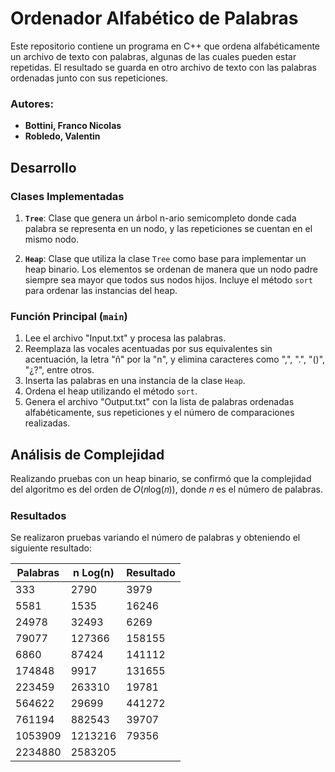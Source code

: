# Ordenador Alfabético de Palabras

Este repositorio contiene un programa en C++ que ordena alfabéticamente un archivo de texto con palabras, algunas de las cuales pueden estar repetidas. El resultado se guarda en otro archivo de texto con las palabras ordenadas junto con sus repeticiones.

### Autores:
- **Bottini, Franco Nicolas**
- **Robledo, Valentin**

## Desarrollo

### Clases Implementadas

1. **`Tree`**: Clase que genera un árbol n-ario semicompleto donde cada palabra se representa en un nodo, y las repeticiones se cuentan en el mismo nodo.

2. **`Heap`**: Clase que utiliza la clase `Tree` como base para implementar un heap binario. Los elementos se ordenan de manera que un nodo padre siempre sea mayor que todos sus nodos hijos. Incluye el método `sort` para ordenar las instancias del heap.

### Función Principal (`main`)

1. Lee el archivo "Input.txt" y procesa las palabras.
2. Reemplaza las vocales acentuadas por sus equivalentes sin acentuación, la letra "ñ" por la "n", y elimina caracteres como ",", ".", "()", "¿?", entre otros.
3. Inserta las palabras en una instancia de la clase `Heap`.
4. Ordena el heap utilizando el método `sort`.
5. Genera el archivo "Output.txt" con la lista de palabras ordenadas alfabéticamente, sus repeticiones y el número de comparaciones realizadas.

## Análisis de Complejidad

Realizando pruebas con un heap binario, se confirmó que la complejidad del algoritmo es del orden de 𝑂(𝑛log(𝑛)), donde 𝑛 es el número de palabras.

### Resultados

Se realizaron pruebas variando el número de palabras y obteniendo el siguiente resultado:

| Palabras | n Log(n) | Resultado |
|----------|----------|-----------|
| 333      | 2790     | 3979      |
| 5581     | 1535     | 16246     |
| 24978    | 32493    | 6269      |
| 79077    | 127366   | 158155    |
| 6860     | 87424    | 141112    |
| 174848   | 9917     | 131655    |
| 223459   | 263310   | 19781     |
| 564622   | 29699    | 441272    |
| 761194   | 882543   | 39707     |
| 1053909  | 1213216  | 79356     |
| 2234880  | 2583205  |           |
